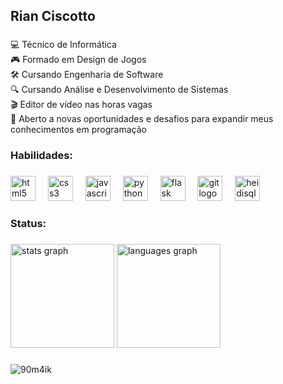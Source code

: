 <h2 align="left">Rian Ciscotto</h2>

###

<p align="left">💻 Técnico de Informática<br>🎮 Formado em Design de Jogos<br>🛠️ Cursando Engenharia de Software<br>🔍 Cursando Análise e Desenvolvimento de Sistemas<br>🎬 Editor de vídeo nas horas vagas<br>🚀 Aberto a novas oportunidades e desafios para expandir meus conhecimentos em programação</p>

###

<h3 align="left">Habilidades:</h3>

###

<div align="left">
<img src="https://cdn.jsdelivr.net/gh/devicons/devicon/icons/html5/html5-original.svg" height="40" alt="html5 logo" />
<img width="12" />
<img src="https://cdn.jsdelivr.net/gh/devicons/devicon/icons/css3/css3-original.svg" height="40" alt="css3 logo" />
<img width="12" />
<img src="https://cdn.jsdelivr.net/gh/devicons/devicon/icons/javascript/javascript-original.svg" height="40" alt="javascript logo" />
<img width="12" />
<img src="https://cdn.jsdelivr.net/gh/devicons/devicon/icons/python/python-original.svg" height="40" alt="python logo" />
<img width="12" />
<img src="https://cdn.jsdelivr.net/gh/devicons/devicon/icons/flask/flask-original.svg" height="40" alt="flask logo" />
<img width="12" />
<img src="https://cdn.jsdelivr.net/gh/devicons/devicon/icons/git/git-original.svg" height="40" alt="git logo" />
<img width="12" />
<img src="https://cdn.jsdelivr.net/gh/devicons/devicon/icons/heidisql/heidisql-original.svg" height="40" alt="heidisql logo" />
<img width="12" />


</div>

###

<h3 align="left">Status:</h3>

###

<div align="left">
  <img src="https://github-readme-stats.vercel.app/api?username=Bluegoi&hide_title=false&hide_rank=false&show_icons=true&include_all_commits=true&count_private=true&disable_animations=false&theme=codeSTACKr&locale=en&hide_border=false&order=1" height="166" alt="stats graph"  />
  <img src="https://github-readme-stats.vercel.app/api/top-langs?username=Bluegoi&locale=en&hide_title=false&layout=compact&card_width=320&langs_count=5&theme=codeSTACKr&hide_border=false&order=2" height="166" alt="languages graph"  />
</div>

###
![90m4ik](https://github.com/user-attachments/assets/055cad38-7d49-49f7-a761-2f7685368e3d)

